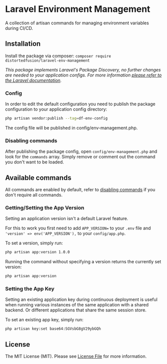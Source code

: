 # Laravel Environment Management

A collection of artisan commands for managing environment variables during CI/CD.

## Installation

Install the package via composer: `composer require distortedfusion/laravel-env-management`

*This package implements Laravel's Package Discovery, no further changes are needed to your application configs. For more information [please refer to the Laravel documentation](https://laravel.com/docs/packages#package-discovery).*

### Config

In order to edit the default configuration you need to publish the package configuration to your application config directory:

```sh
php artisan vendor:publish --tag=df-env-config
```

The config file will be published in config/env-management.php.

### Disabling commands

After publishing the package config, open `config/env-management.php` and look for the `commands` array.
Simply remove or comment out the command you don't want to be loaded.

## Available commands

All commands are enabled by default, refer to [disabling commands](https://github.com/distortedfusion/laravel-env-management#disabling-commands) if you don't require all commands.

### Getting/Setting the App Version

Setting an application version isn't a default Laravel feature.

For this to work you first need to add `APP_VERSION=` to your `.env` file and `'version' => env('APP_VERSION'),` to your `config/app.php`.

To set a version, simply run:
```sh
php artisan app:version 1.0.0
```

Running the command without specifying a version returns the currently set version:
```sh
php artisan app:version
```

### Setting the App Key

Setting an existing application key during continuous deployment is useful when running various instances of the same application with a shared backend. Or different applications that share the same session store. 

To set an existing app key, simply run:
```sh
php artisan key:set base64:SGVsbG8gV29ybGQh
```

## License
The MIT License (MIT). Please see [License File](https://github.com/distortedfusion/laravel-env-management/blob/master/LICENSE) for more information.

